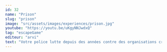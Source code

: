 ```yaml
---
id: 32
name: "Prison"
slug: "prison"
image: "src/assets/images/experiences/prison.jpg"
youtube: "https://youtu.be/uKgyNNJwdxQ"
tag: "escapeGame"
editeur: "arvi"
text: "Votre police lutte depuis des années contre des organisations criminelles et ne fait aucun prisonnier. La dernière opération majeure a fait tomber plusieurs têtes corrompues de la police. Mais de la gloire à a déchéance, il n'y a qu'un pas. Vous avez été piégé et mis en prison pour de fausses accusations. Vos amis sont encore libres. Le plan d'évasion est prêt, et maintenant vous aurez besoin de tout le courage, toute la ruse et toute la chance que vous possédez pour recouvrer votre liberté et laver votre nom. Et poursuivre votre combat pour la justice."
---
```

